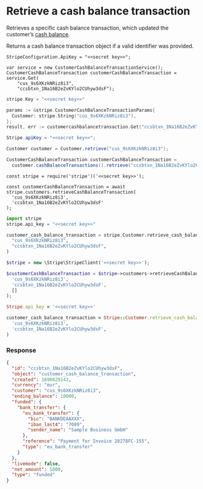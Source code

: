 # Retrieve a cash balance transaction

Retrieves a specific cash balance transaction, which updated the customer’s [cash balance](https://docs.stripe.com/docs/payments/customer-balance.md).

Returns a cash balance transaction object if a valid identifier was provided.


```dotnet
StripeConfiguration.ApiKey = "<<secret key>>";

var service = new CustomerCashBalanceTransactionService();
CustomerCashBalanceTransaction customerCashBalanceTransaction = service.Get(
    "cus_9s6XKzkNRiz8i3",
    "ccsbtxn_1Na16B2eZvKYlo2CUhyw3dsF");
```

```go
stripe.Key = "<<secret key>>"

params := &stripe.CustomerCashBalanceTransactionParams{
  Customer: stripe.String("cus_9s6XKzkNRiz8i3"),
};
result, err := customercashbalancetransaction.Get("ccsbtxn_1Na16B2eZvKYlo2CUhyw3dsF", params);
```

```java
Stripe.apiKey = "<<secret key>>";

Customer customer = Customer.retrieve("cus_9s6XKzkNRiz8i3");

CustomerCashBalanceTransaction customerCashBalanceTransaction =
  customer.cashBalanceTransactions().retrieve("ccsbtxn_1Na16B2eZvKYlo2CUhyw3dsF");
```

```node
const stripe = require('stripe')('<<secret key>>');

const customerCashBalanceTransaction = await stripe.customers.retrieveCashBalanceTransaction(
  'cus_9s6XKzkNRiz8i3',
  'ccsbtxn_1Na16B2eZvKYlo2CUhyw3dsF'
);
```

```python
import stripe
stripe.api_key = "<<secret key>>"

customer_cash_balance_transaction = stripe.Customer.retrieve_cash_balance_transaction(
  "cus_9s6XKzkNRiz8i3",
  "ccsbtxn_1Na16B2eZvKYlo2CUhyw3dsF",
)
```

```php
$stripe = new \Stripe\StripeClient('<<secret key>>');

$customerCashBalanceTransaction = $stripe->customers->retrieveCashBalanceTransaction(
  'cus_9s6XKzkNRiz8i3',
  'ccsbtxn_1Na16B2eZvKYlo2CUhyw3dsF',
  []
);
```

```ruby
Stripe.api_key = '<<secret key>>'

customer_cash_balance_transaction = Stripe::Customer.retrieve_cash_balance_transaction(
  'cus_9s6XKzkNRiz8i3',
  'ccsbtxn_1Na16B2eZvKYlo2CUhyw3dsF',
)
```

### Response

```json
{
  "id": "ccsbtxn_1Na16B2eZvKYlo2CUhyw3dsF",
  "object": "customer_cash_balance_transaction",
  "created": 1690829143,
  "currency": "eur",
  "customer": "cus_9s6XKzkNRiz8i3",
  "ending_balance": 10000,
  "funded": {
    "bank_transfer": {
      "eu_bank_transfer": {
        "bic": "BANKDEAAXXX",
        "iban_last4": "7089",
        "sender_name": "Sample Business GmbH"
      },
      "reference": "Payment for Invoice 28278FC-155",
      "type": "eu_bank_transfer"
    }
  },
  "livemode": false,
  "net_amount": 5000,
  "type": "funded"
}
```